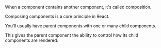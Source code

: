 When a component contains another component, it's called composition. 

Composing components is a core principle in React. 

You'll usually have parent components with one or many child components. 

This gives the parent component the ability to control how its child components are rendered.

